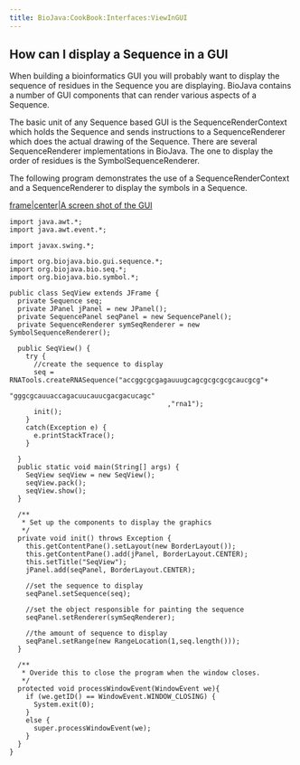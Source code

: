 ```yaml
---
title: BioJava:CookBook:Interfaces:ViewInGUI
---
```


How can I display a Sequence in a GUI
-------------------------------------

When building a bioinformatics GUI you will probably want to display the
sequence of residues in the Sequence you are displaying. BioJava
contains a number of GUI components that can render various aspects of a
Sequence.

The basic unit of any Sequence based GUI is the SequenceRenderContext
which holds the Sequence and sends instructions to a SequenceRenderer
which does the actual drawing of the Sequence. There are several
SequenceRenderer implementations in BioJava. The one to display the
order of residues is the SymbolSequenceRenderer.

The following program demonstrates the use of a SequenceRenderContext
and a SequenceRenderer to display the symbols in a Sequence.

[frame|center|A screen shot of the GUI](image:Seqview.jpg "wikilink")

    import java.awt.*;
    import java.awt.event.*;

    import javax.swing.*;

    import org.biojava.bio.gui.sequence.*;
    import org.biojava.bio.seq.*;
    import org.biojava.bio.symbol.*;

    public class SeqView extends JFrame {
      private Sequence seq;
      private JPanel jPanel = new JPanel();
      private SequencePanel seqPanel = new SequencePanel();
      private SequenceRenderer symSeqRenderer = new SymbolSequenceRenderer();

      public SeqView() {
        try {
          //create the sequence to display
          seq = RNATools.createRNASequence("accggcgcgagauuugcagcgcgcgcgcaucgcg"+
                                           "gggcgcauuaccagacuucauucgacgacucagc"
                                           ,"rna1");
          init();
        }
        catch(Exception e) {
          e.printStackTrace();
        }

      }
      public static void main(String[] args) {
        SeqView seqView = new SeqView();
        seqView.pack();
        seqView.show();
      }

      /**
       * Set up the components to display the graphics
       */
      private void init() throws Exception {
        this.getContentPane().setLayout(new BorderLayout());
        this.getContentPane().add(jPanel, BorderLayout.CENTER);
        this.setTitle("SeqView");
        jPanel.add(seqPanel, BorderLayout.CENTER);

        //set the sequence to display
        seqPanel.setSequence(seq);

        //set the object responsible for painting the sequence
        seqPanel.setRenderer(symSeqRenderer);

        //the amount of sequence to display
        seqPanel.setRange(new RangeLocation(1,seq.length()));
      }

      /**
       * Overide this to close the program when the window closes.
       */
      protected void processWindowEvent(WindowEvent we){
        if (we.getID() == WindowEvent.WINDOW_CLOSING) {
          System.exit(0);
        }
        else {
          super.processWindowEvent(we);
        }
      }
    }
